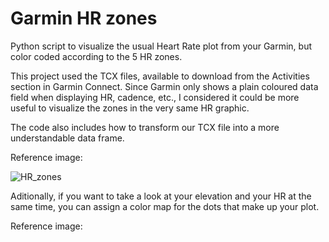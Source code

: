 # Garmin HR zones
Python script to visualize the usual Heart Rate plot from your Garmin, but color coded according to the 5 HR zones.

This project used the TCX files, available to download from the Activities section in Garmin Connect. Since Garmin only shows a plain coloured data field when displaying HR, cadence, etc., I considered it could be more useful to visualize the zones in the very same HR graphic.

The code also includes how to transform our TCX file into a more understandable data frame.


Reference image:

![HR_zones](https://github.com/natashahrycan/garminhrzones/assets/86319465/2024785d-2759-4854-961f-7914a866f395)



Aditionally, if you want to take a look at your elevation and your HR at the same time, you can assign a color map for the dots that make up your plot.


Reference image:


